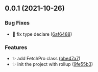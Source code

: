 ## 0.0.1 (2021-10-26)

### Bug Fixes

- :rotating_light: fix type declare ([6af6488](https://github.com/willin/fetch-pro/commit/6af6488aa27914a0386b81020fee22a875315331))

### Features

- :sparkles: add FetchPro class ([bbe47a7](https://github.com/willin/fetch-pro/commit/bbe47a7b5ffd56e4619095211c86a1d19c960427))
- :sparkles: init the project with rollup ([9fe55b3](https://github.com/willin/fetch-pro/commit/9fe55b3383e4a0ed80029ea17dee38146902509e))
